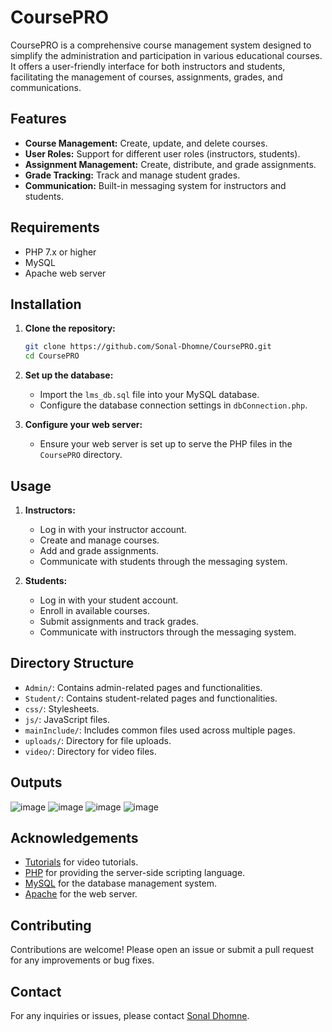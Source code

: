 # CoursePRO

CoursePRO is a comprehensive course management system designed to simplify the administration and participation in various educational courses. It offers a user-friendly interface for both instructors and students, facilitating the management of courses, assignments, grades, and communications.

## Features

- **Course Management:** Create, update, and delete courses.
- **User Roles:** Support for different user roles (instructors, students).
- **Assignment Management:** Create, distribute, and grade assignments.
- **Grade Tracking:** Track and manage student grades.
- **Communication:** Built-in messaging system for instructors and students.

## Requirements

- PHP 7.x or higher
- MySQL
- Apache web server

## Installation

1. **Clone the repository:**

    ```bash
    git clone https://github.com/Sonal-Dhomne/CoursePRO.git
    cd CoursePRO
    ```

2. **Set up the database:**

    - Import the `lms_db.sql` file into your MySQL database.
    - Configure the database connection settings in `dbConnection.php`.

3. **Configure your web server:**

    - Ensure your web server is set up to serve the PHP files in the `CoursePRO` directory.

## Usage

1. **Instructors:**

    - Log in with your instructor account.
    - Create and manage courses.
    - Add and grade assignments.
    - Communicate with students through the messaging system.

2. **Students:**

    - Log in with your student account.
    - Enroll in available courses.
    - Submit assignments and track grades.
    - Communicate with instructors through the messaging system.

## Directory Structure

- `Admin/`: Contains admin-related pages and functionalities.
- `Student/`: Contains student-related pages and functionalities.
- `css/`: Stylesheets.
- `js/`: JavaScript files.
- `mainInclude/`: Includes common files used across multiple pages.
- `uploads/`: Directory for file uploads.
- `video/`: Directory for video files.

## Outputs
![image](https://github.com/user-attachments/assets/65211287-778b-4be3-8187-7a228b144ed4)
![image](https://github.com/user-attachments/assets/d74e23f4-81e5-4ae4-9492-b5f4ee722aeb)
![image](https://github.com/user-attachments/assets/ee5b7940-64f6-47ee-9045-2fe89bd76409)
![image](https://github.com/user-attachments/assets/32aff9f2-5df0-4bd4-9537-0d3590104a27)


## Acknowledgements
- [Tutorials](https://youtube.com/playlist?list=PLbGui_ZYuhiihdSW-kg50d0L4or1DWvko&si=zu-lfDtrgYPN7Nfb) for video tutorials.
- [PHP](https://www.php.net/) for providing the server-side scripting language.
- [MySQL](https://www.mysql.com/) for the database management system.
- [Apache](https://httpd.apache.org/) for the web server.

## Contributing

Contributions are welcome! Please open an issue or submit a pull request for any improvements or bug fixes.

## Contact

For any inquiries or issues, please contact [Sonal Dhomne](mailto:your-email@example.com).
